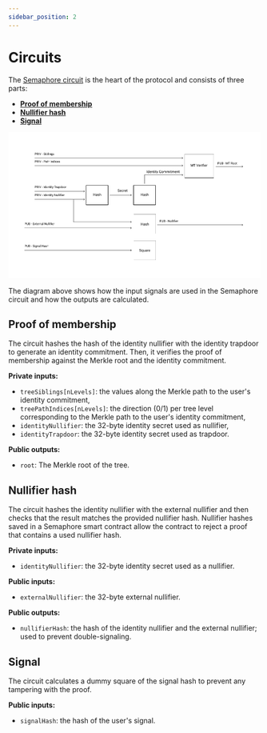 ```yaml
---
sidebar_position: 2
---
```


# Circuits

The [Semaphore circuit](https://github.com/semaphore-protocol/semaphore/tree/main/packages/circuits) is the heart of the protocol and consists of three parts:

-   [**Proof of membership**](/technical-reference/circuits#proof-of-membership)
-   [**Nullifier hash**](/technical-reference/circuits#nullifier-hash)
-   [**Signal**](/technical-reference/circuits#signal)

![Semaphore circuit](https://github.com/semaphore-protocol/semaphore/raw/main/packages/circuits/scheme.png)

The diagram above shows how the input signals are used in the Semaphore circuit and how the outputs are calculated.

## Proof of membership

The circuit hashes the hash of the identity nullifier with the identity trapdoor to generate an identity commitment. Then, it verifies the proof of membership against the Merkle root and the identity commitment.

**Private inputs:**

-   `treeSiblings[nLevels]`: the values along the Merkle path to the user's identity commitment,
-   `treePathIndices[nLevels]`: the direction (0/1) per tree level corresponding to the Merkle path to the user's identity commitment,
-   `identityNullifier`: the 32-byte identity secret used as nullifier,
-   `identityTrapdoor`: the 32-byte identity secret used as trapdoor.

**Public outputs:**

-   `root`: The Merkle root of the tree.

## Nullifier hash

The circuit hashes the identity nullifier with the external nullifier and then checks that the result matches the provided nullifier hash.
Nullifier hashes saved in a Semaphore smart contract allow the contract to reject a proof that contains a used nullifier hash.

**Private inputs:**

-   `identityNullifier`: the 32-byte identity secret used as a nullifier.

**Public inputs:**

-   `externalNullifier`: the 32-byte external nullifier.

**Public outputs:**

-   `nullifierHash`: the hash of the identity nullifier and the external nullifier; used to prevent double-signaling.

## Signal

The circuit calculates a dummy square of the signal hash to prevent any tampering with the proof.

**Public inputs:**

-   `signalHash`: the hash of the user's signal.
